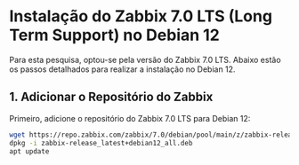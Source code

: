 # Instalação do Zabbix 7.0 LTS (Long Term Support) no Debian 12

Para esta pesquisa, optou-se pela versão do Zabbix 7.0 LTS. Abaixo estão os passos detalhados para realizar a instalação no Debian 12.

## 1. Adicionar o Repositório do Zabbix

Primeiro, adicione o repositório do Zabbix 7.0 LTS para Debian 12:

```bash
wget https://repo.zabbix.com/zabbix/7.0/debian/pool/main/z/zabbix-release/zabbix-release_latest+debian12_all.deb
dpkg -i zabbix-release_latest+debian12_all.deb
apt update

